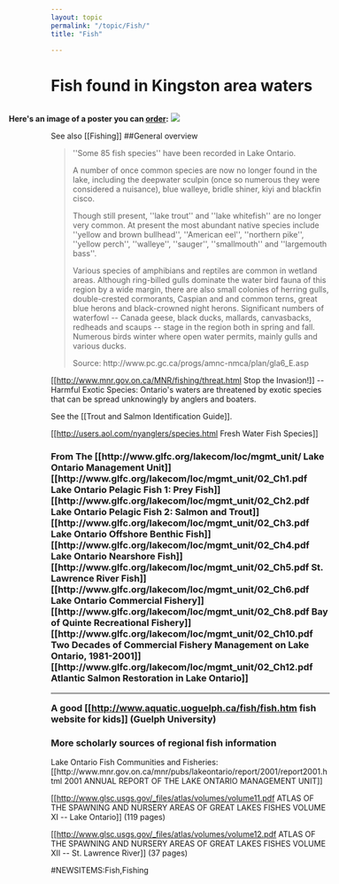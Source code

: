 ```yaml
---
layout: topic
permalink: "/topic/Fish/"
title: "Fish"

---
```


<h1>Fish found in Kingston area waters</h1>
<div class="imagewrap" style="float:right;width:580px;">
<p><strong>Here's an image of a poster you can <a href="http://www.seagrant.wisc.edu/greatlakesfish/poster.html">order</a>:</strong>
<a href="http://www.seagrant.wisc.edu/greatlakesfish/poster.html"><img src="http://www.seagrant.wisc.edu/greatlakesfish/Graphics/PosterLG.jpg"></a></p></div>
See also [[Fishing]]
##General overview<blockquote>
<p>''Some 85 fish species'' have been recorded in Lake Ontario.
<p>A number of once common species are now no longer found in the lake, including the deepwater sculpin (once so numerous they were considered a nuisance), blue walleye, bridle shiner, kiyi and blackfin cisco.
<p>Though still present, ''lake trout'' and ''lake whitefish'' are no longer very common. At present the most abundant native species include ''yellow and brown bullhead'', ''American eel'', ''northern pike'', ''yellow perch'', ''walleye'', ''sauger'', ''smallmouth'' and ''largemouth bass''.
<p>Various species of amphibians and reptiles are common in wetland areas. Although ring-billed gulls dominate the water bird fauna of this region by a wide margin, there are also small colonies of herring gulls, double-crested cormorants, Caspian and and common terns, great blue herons and black-crowned night herons. Significant numbers of waterfowl -- Canada geese, black ducks, mallards, canvasbacks, redheads and scaups -- stage in the region both in spring and fall. Numerous birds winter where open water permits, mainly gulls and various ducks.
<p>Source: http://www.pc.gc.ca/progs/amnc-nmca/plan/gla6_E.asp</a>
</blockquote>

[[http://www.mnr.gov.on.ca/MNR/fishing/threat.html Stop the Invasion!]] -- Harmful Exotic Species: Ontario's waters are threatened by exotic species that can be spread unknowingly by anglers and boaters.

See the [[Trout and Salmon Identification Guide]].

[[http://users.aol.com/nyanglers/species.html Fresh Water Fish Species]]

<h3> From The [[http://www.glfc.org/lakecom/loc/mgmt_unit/ Lake Ontario Management Unit]]
  [[http://www.glfc.org/lakecom/loc/mgmt_unit/02_Ch1.pdf Lake Ontario Pelagic Fish 1: Prey Fish]]
  [[http://www.glfc.org/lakecom/loc/mgmt_unit/02_Ch2.pdf Lake Ontario Pelagic Fish 2: Salmon and Trout]]
  [[http://www.glfc.org/lakecom/loc/mgmt_unit/02_Ch3.pdf Lake Ontario Offshore Benthic Fish]]
  [[http://www.glfc.org/lakecom/loc/mgmt_unit/02_Ch4.pdf Lake Ontario Nearshore Fish]]
  [[http://www.glfc.org/lakecom/loc/mgmt_unit/02_Ch5.pdf St. Lawrence River Fish]]
  [[http://www.glfc.org/lakecom/loc/mgmt_unit/02_Ch6.pdf Lake Ontario Commercial Fishery]]
  [[http://www.glfc.org/lakecom/loc/mgmt_unit/02_Ch8.pdf Bay of Quinte Recreational Fishery]]
  [[http://www.glfc.org/lakecom/loc/mgmt_unit/02_Ch10.pdf Two Decades of Commercial Fishery Management on Lake Ontario, 1981-2001]]
  [[http://www.glfc.org/lakecom/loc/mgmt_unit/02_Ch12.pdf Atlantic Salmon Restoration in Lake Ontario]]

----

A good [[http://www.aquatic.uoguelph.ca/fish/fish.htm fish website for kids]] (Guelph University)

<h3>More scholarly sources of regional fish information</h3>
Lake Ontario Fish Communities and Fisheries: [[http://www.mnr.gov.on.ca/mnr/pubs/lakeontario/report/2001/report2001.html 2001 ANNUAL REPORT OF THE LAKE ONTARIO MANAGEMENT UNIT]]

[[http://www.glsc.usgs.gov/_files/atlas/volumes/volume11.pdf ATLAS OF THE SPAWNING AND NURSERY AREAS OF GREAT LAKES FISHES VOLUME XI -- Lake Ontario]] (119 pages)

[[http://www.glsc.usgs.gov/_files/atlas/volumes/volume12.pdf ATLAS OF THE SPAWNING AND NURSERY AREAS OF GREAT LAKES FISHES VOLUME XII -- St. Lawrence River]] (37 pages)

#NEWSITEMS:Fish,Fishing



